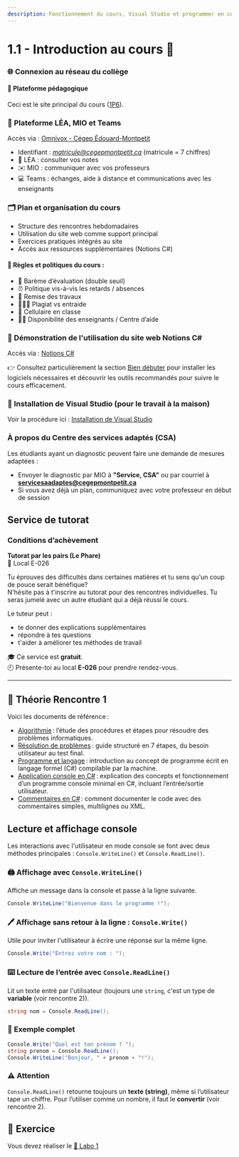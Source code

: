 ```yaml
---
description: Fonctionnement du cours, Visual Studio et programmer en console
---
```


# 1.1 - Introduction au cours 🏁
### 🌐 Connexion au réseau du collège

#### 🧭 Plateforme pédagogique

Ceci est le site principal du cours ([1P6](https://info.cegepmontpetit.ca/1P6/)).

### 💬 Plateforme LÉA, MIO et Teams

Accès via : [Omnivox - Cégep Édouard-Montpetit](https://cegepmontpetit.omnivox.ca/Login/Account/Login?ReturnUrl=%2fintr)

- Identifiant : *matricule@cegepmontpetit.ca*  (matricule = 7 chiffres)
- 📘 LÉA : consulter vos notes
- ✉️ MIO : communiquer avec vos professeurs
- 💻 Teams : échanges, aide à distance et communications avec les enseignants

### 🗂️ Plan et organisation du cours

- Structure des rencontres hebdomadaires
- Utilisation du site web comme support principal
- Exercices pratiques intégrés au site
- Accès aux ressources supplémentaires (Notions C#)

#### 📜 Règles et politiques du cours :

- 🧮 Barème d’évaluation (double seuil)
- ⏰ Politique vis-à-vis les retards / absences
- 📅 Remise des travaux
- 🧑‍🤝‍🧑 Plagiat vs entraide
- 📵 Cellulaire en classe
- 👩‍🏫 Disponibilité des enseignants / Centre d’aide

### 🧪 Démonstration de l'utilisation du site web Notions C#

Accès via : <a href="https://info.cegepmontpetit.ca/notions-csharp/" target="_blank" rel="noopener noreferrer">Notions C#</a>


👉 Consultez particulièrement la section [Bien débuter](https://info.cegepmontpetit.ca/notions-csharp/bien-debuter/) pour installer les logiciels nécessaires et découvrir les outils recommandés pour suivre le cours efficacement.

### 💽 Installation de Visual Studio (pour le travail à la maison)

Voir la procédure ici : [Installation de Visual Studio](https://info.cegepmontpetit.ca/notions-csharp/bien-debuter/installation-des-logiciels/visual-studio)

### À propos du Centre des services adaptés (CSA)

Les étudiants ayant un diagnostic peuvent faire une demande de mesures adaptées :
- Envoyer le diagnostic par MIO à **"Service, CSA"** ou par courriel à **servicesaadaptes@cegepmontpetit.ca**
- Si vous avez déjà un plan, communiquez avec votre professeur en début de session

## Service de tutorat

### Conditions d’achèvement

**Tutorat par les pairs (Le Phare)**  
📍 Local E-026

Tu éprouves des difficultés dans certaines matières et tu sens qu'un coup de pouce serait bénéfique?  
N'hésite pas à t'inscrire au tutorat pour des rencontres individuelles. Tu seras jumelé avec un autre étudiant qui a déjà réussi le cours.  

Le tuteur peut :
- te donner des explications supplémentaires
- répondre à tes questions
- t'aider à améliorer tes méthodes de travail

🎓 Ce service est **gratuit**.  
🕘 Présente-toi au local **E-026** pour prendre rendez-vous.

---
## 🧠 Théorie Rencontre 1

Voici les documents de référence :

- [Algorithmie](https://info.cegepmontpetit.ca/notions-csharp/documentation/algorithmie) : l’étude des procédures et étapes pour résoudre des problèmes informatiques.
- [Résolution de problèmes](https://info.cegepmontpetit.ca/notions-csharp/documentation/algorithmie/resolution-de-problemes) : guide structuré en 7 étapes, du besoin utilisateur au test final.
- [Programme et langage](https://info.cegepmontpetit.ca/notions-csharp/documentation/algorithmie/programme-et-langage) : introduction au concept de programme écrit en langage formel (C#) compilable par la machine.
- [Application console en C#](https://info.cegepmontpetit.ca/notions-csharp/documentation/console) : explication des concepts et fonctionnement d’un programme console minimal en C#, incluant l’entrée/sortie utilisateur.
- [Commentaires en C#](https://info.cegepmontpetit.ca/notions-csharp/documentation/commentaire) : comment documenter le code avec des commentaires simples, multilignes ou XML.

## Lecture et affichage console

Les interactions avec l'utilisateur en mode console se font avec deux méthodes principales : `Console.WriteLine()` et `Console.ReadLine()`.

### 🖨️ Affichage avec `Console.WriteLine()`
Affiche un message dans la console et passe à la ligne suivante.
```csharp
Console.WriteLine("Bienvenue dans le programme !");
```

### 🖊️ Affichage sans retour à la ligne : `Console.Write()`
Utile pour inviter l'utilisateur à écrire une réponse sur la même ligne.
```csharp
Console.Write("Entrez votre nom : ");
```

### ⌨️ Lecture de l’entrée avec `Console.ReadLine()`
Lit un texte entré par l'utilisateur (toujours une `string`, c'est un type de **variable** (voir rencontre 2)).
```csharp
string nom = Console.ReadLine();
```

### 🧠 Exemple complet
```csharp
Console.Write("Quel est ton prénom ? ");
string prenom = Console.ReadLine();
Console.WriteLine("Bonjour, " + prenom + "!");
```

### ⚠️ Attention
`Console.ReadLine()` retourne toujours un **texte (string)**, même si l’utilisateur tape un chiffre. Pour l’utiliser comme un nombre, il faut le **convertir** (voir rencontre 2).


## 💪 Exercice

Vous devez réaliser le [🧪 Labo 1](https://info.cegepmontpetit.ca/1P6/laboratoire/laboratoire1)
